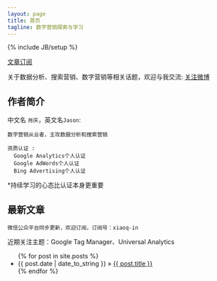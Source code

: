 ```yaml
---
layout: page
title: 首页
tagline: 数字营销探索与学习
---
```

{% include JB/setup %}

[文章订阅](/rss.xml)

关于数据分析、搜索营销、数字营销等相关话题，欢迎与我交流: [关注微博](http://weibo.com/1282922154)

## 作者简介

中文名 `肖庆`，英文名`Jason`:
    
    数字营销从业者，主攻数据分析和搜索营销
    
    资质认证 :
      Google Analytics个人认证
      Google AdWords个人认证
      Bing Advertising个人认证

*持续学习的心态比认证本身更重要
    
## 最新文章

    微信公众平台同步更新，欢迎订阅，订阅号：xiaoq-in

近期关注主题：Google Tag Manager、Universal Analytics

<ul class="posts">
  {% for post in site.posts %}
    <li><span>{{ post.date | date_to_string }}</span> &raquo; <a href="{{ BASE_PATH }}{{ post.url }}">{{ post.title }}</a></li>
  {% endfor %}
</ul>
